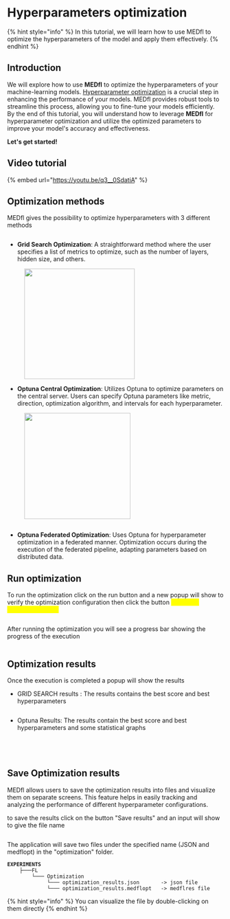 # Hyperparameters optimization

{% hint style="info" %}
In this tutorial, we will learn how to use MEDfl to optimize the hyperparameters of the model and apply them effectively.
{% endhint %}

## Introduction

We will explore how to use **MEDfl** to optimize the hyperparameters of your machine-learning models. [Hyperparameter optimization](https://en.wikipedia.org/wiki/Hyperparameter\_optimization) is a crucial step in enhancing the performance of your models. MEDfl provides robust tools to streamline this process, allowing you to fine-tune your models efficiently. By the end of this tutorial, you will understand how to leverage **MEDfl** for hyperparameter optimization and utilize the optimized parameters to improve your model's accuracy and effectiveness.&#x20;

**Let's get started!**

## Video tutorial

{% embed url="https://youtu.be/q3__0SdatiA" %}



## Optimization methods&#x20;

MEDfl gives the possibility to optimize hyperparameters with 3 different methods&#x20;

<figure><img src="../../../.gitbook/assets/image (13).png" alt=""><figcaption></figcaption></figure>

* **Grid Search Optimization**: A straightforward method where the user specifies a list of metrics to optimize, such as the number of layers, hidden size, and others.

<figure><img src="../../../.gitbook/assets/image (14).png" alt="" width="257"><figcaption></figcaption></figure>

* **Optuna Central Optimization**: Utilizes Optuna to optimize parameters on the central server. Users can specify Optuna parameters like metric, direction, optimization algorithm, and intervals for each hyperparameter.

<figure><img src="../../../.gitbook/assets/image (15).png" alt="" width="247"><figcaption></figcaption></figure>

<figure><img src="../../../.gitbook/assets/image (17).png" alt=""><figcaption></figcaption></figure>

* **Optuna Federated Optimization**: Uses Optuna for hyperparameter optimization in a federated manner. Optimization occurs during the execution of the federated pipeline, adapting parameters based on distributed data.

## Run optimization

To run the optimization click on the run button and a new popup will show to verify the optimization configuration then click the button <mark style="color:yellow;">"Optimize hyperparameters"</mark>

<figure><img src="../../../.gitbook/assets/image (18).png" alt=""><figcaption></figcaption></figure>

After running the optimization you will see a progress bar showing the progress of the execution&#x20;

<figure><img src="../../../.gitbook/assets/image (19).png" alt=""><figcaption></figcaption></figure>

## Optimization results&#x20;

Once the execution is completed a popup will show the results&#x20;

* GRID SEARCH results : The results contains the best score and best hyperparameters&#x20;

<figure><img src="../../../.gitbook/assets/image (20).png" alt=""><figcaption></figcaption></figure>

* Optuna Results: The results contain the best score and best hyperparameters and some statistical graphs&#x20;

<figure><img src="../../../.gitbook/assets/image (21).png" alt=""><figcaption></figcaption></figure>

<figure><img src="../../../.gitbook/assets/image (22).png" alt=""><figcaption></figcaption></figure>

<figure><img src="../../../.gitbook/assets/image (23).png" alt=""><figcaption></figcaption></figure>

<figure><img src="../../../.gitbook/assets/image (24).png" alt=""><figcaption></figcaption></figure>

## Save Optimization results&#x20;

MEDfl allows users to save the optimization results into files and visualize them on separate screens. This feature helps in easily tracking and analyzing the performance of different hyperparameter configurations.

to save the results click on the button "Save results" and an input will show to give the file name&#x20;

<figure><img src="../../../.gitbook/assets/List of nodes (9).png" alt=""><figcaption></figcaption></figure>

The application will save two files under the specified name (JSON and medflopt) in the "optimization" folder.

<pre><code><strong>EXPERIMENTS                          
</strong>    ├───FL                 
        └─── Optimization
             └─── optimization_results.json       -> json file 
             └─── optimization_results.medflopt   -> medflres file
</code></pre>

{% hint style="info" %}
You can visualize the file by double-clicking on them directly
{% endhint %}
